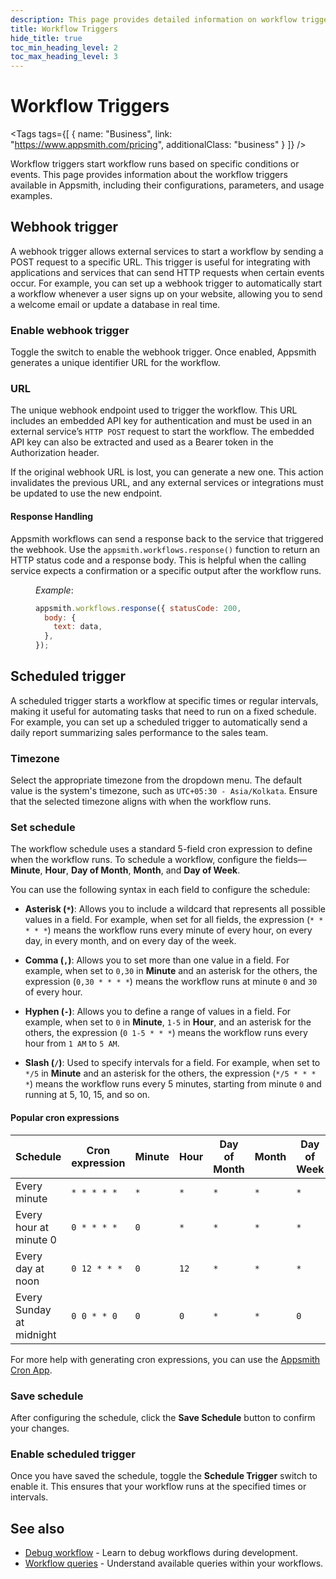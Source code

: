 ```yaml
---
description: This page provides detailed information on workflow triggers available in Appsmith.
title: Workflow Triggers  
hide_title: true  
toc_min_heading_level: 2  
toc_max_heading_level: 3  
---
```


<!-- vale off -->

<div className="tag-wrapper">
 <h1>Workflow Triggers</h1>

<Tags
tags={[
{ name: "Business", link: "https://www.appsmith.com/pricing", additionalClass: "business" }
]}
/>

</div>

<!-- vale on -->

Workflow triggers start workflow runs based on specific conditions or events. This page provides information about the workflow triggers available in Appsmith, including their configurations, parameters, and usage examples.

## Webhook trigger

A webhook trigger allows external services to start a workflow by sending a POST request to a specific URL. This trigger is useful for integrating with applications and services that can send HTTP requests when certain events occur. For example, you can set up a webhook trigger to automatically start a workflow whenever a user signs up on your website, allowing you to send a welcome email or update a database in real time.

### Enable webhook trigger

Toggle the switch to enable the webhook trigger. Once enabled, Appsmith generates a unique identifier URL for the workflow.

### URL

The unique webhook endpoint used to trigger the workflow. This URL includes an embedded API key for authentication and must be used in an external service’s `HTTP POST` request to start the workflow. The embedded API key can also be extracted and used as a Bearer token in the Authorization header.

If the original webhook URL is lost, you can generate a new one. This action invalidates the previous URL, and any external services or integrations must be updated to use the new endpoint.

#### Response Handling

Appsmith workflows can send a response back to the service that triggered the webhook. Use the `appsmith.workflows.response()` function to return an HTTP status code and a response body. This is helpful when the calling service expects a confirmation or a specific output after the workflow runs.

<dd>

*Example*:

```js
appsmith.workflows.response({ statusCode: 200,
  body: {
    text: data,
  },
});
```
</dd>

<ZoomImage src="/img/workflow-webhook.png" alt=""/>



## Scheduled trigger

A scheduled trigger starts a workflow at specific times or regular intervals, making it useful for automating tasks that need to run on a fixed schedule. For example, you can set up a scheduled trigger to automatically send a daily report summarizing sales performance to the sales team. 

### Timezone

Select the appropriate timezone from the dropdown menu. The default value is the system's timezone, such as `UTC+05:30 - Asia/Kolkata`. Ensure that the selected timezone aligns with when the workflow runs.

### Set schedule

The workflow schedule uses a standard 5-field cron expression to define when the workflow runs. To schedule a workflow, configure the fields—**Minute**, **Hour**, **Day of Month**, **Month**, and **Day of Week**.

You can use the following syntax in each field to configure the schedule:

- **Asterisk (`*`)**: Allows you to include a wildcard that represents all possible values in a field. For example, when set for all fields, the expression (`* * * * *`) means the workflow runs every minute of every hour, on every day, in every month, and on every day of the week.

- **Comma (`,`)**: Allows you to set more than one value in a field. For example, when set to `0,30` in **Minute** and an asterisk for the others, the expression (`0,30 * * * *`) means the workflow runs at minute `0` and `30` of every hour.

- **Hyphen (`-`)**: Allows you to define a range of values in a field. For example, when set to `0` in **Minute**, `1-5` in **Hour**, and an asterisk for the others, the expression (`0 1-5 * * *`) means the workflow runs every hour from `1 AM` to `5 AM`.

- **Slash (`/`)**: Used to specify intervals for a field. For example, when set to `*/5` in **Minute** and an asterisk for the others, the expression (`*/5 * * * *`) means the workflow runs every 5 minutes, starting from minute `0` and running at 5, 10, 15, and so on.

#### Popular cron expressions

| Schedule  | Cron expression  | Minute | Hour | Day of Month | Month | Day of Week |
|-----------|------------------|--------|------|--------------|-------|-------------|
| Every minute | `* * * * *`      | `*`    | `*`  | `*`          | `*`   | `*`         |
| Every hour at minute 0  | `0 * * * *`      | `0`    | `*`  | `*`          | `*`   | `*`         |
| Every day at noon | `0 12 * * *`     | `0`    | `12` | `*`          | `*`   | `*`         |
| Every Sunday at midnight | `0 0 * * 0`      | `0`    | `0`  | `*`          | `*`   | `0`         |

For more help with generating cron expressions, you can use the [Appsmith Cron App](https://app.appsmith.com/app/cron/home-66fac6586931e9259851a137).

### Save schedule 

After configuring the schedule, click the **Save Schedule** button to confirm your changes.

### Enable scheduled trigger

Once you have saved the schedule, toggle the **Schedule Trigger** switch to enable it. This ensures that your workflow runs at the specified times or intervals.

## See also

- [Debug workflow](/workflows/how-to-guides/debug-workflow) - Learn to debug workflows during development.
- [Workflow queries](/workflows/reference/workflow-queries) - Understand available queries within your workflows.
